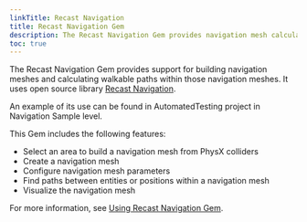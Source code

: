 ```yaml
---
linkTitle: Recast Navigation
title: Recast Navigation Gem
description: The Recast Navigation Gem provides navigation mesh calculation and path finding functionality and visualizations in Open 3D Engine (O3DE) projects.
toc: true
---
```


The Recast Navigation Gem provides support for building navigation meshes and calculating walkable paths within those navigation meshes. It uses open source library [Recast Navigation](https://github.com/recastnavigation/recastnavigation).

An example of its use can be found in AutomatedTesting project in Navigation Sample level.

This Gem includes the following features:
* Select an area to build a navigation mesh from PhysX colliders
* Create a navigation mesh
* Configure navigation mesh parameters
* Find paths between entities or positions within a navigation mesh
* Visualize the navigation mesh

For more information, see [Using Recast Navigation Gem](/docs/user-guide/interactivity/navigation-and-pathfinding/recast-navigation).
